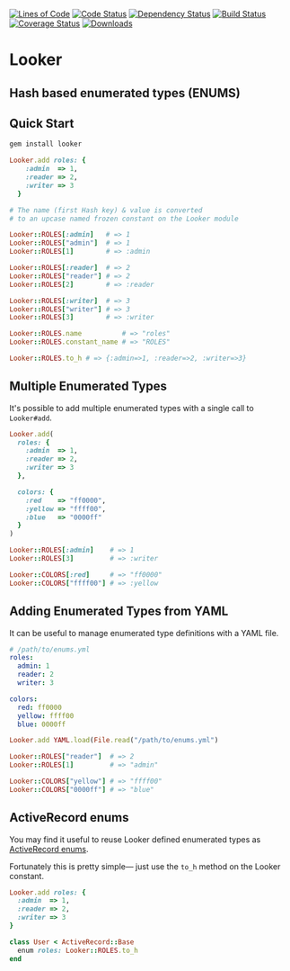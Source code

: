 [![Lines of Code](http://img.shields.io/badge/lines_of_code-52-brightgreen.svg?style=flat)](http://blog.codinghorror.com/the-best-code-is-no-code-at-all/)
[![Code Status](http://img.shields.io/codeclimate/github/hopsoft/looker.svg?style=flat)](https://codeclimate.com/github/hopsoft/looker)
[![Dependency Status](http://img.shields.io/gemnasium/hopsoft/looker.svg?style=flat)](https://gemnasium.com/hopsoft/looker)
[![Build Status](http://img.shields.io/travis/hopsoft/looker.svg?style=flat)](https://travis-ci.org/hopsoft/looker)
[![Coverage Status](https://img.shields.io/coveralls/hopsoft/looker.svg?style=flat)](https://coveralls.io/r/hopsoft/looker?branch=master)
[![Downloads](http://img.shields.io/gem/dt/looker.svg?style=flat)](http://rubygems.org/gems/looker)

# Looker

## Hash based enumerated types (ENUMS)

## Quick Start

```sh
gem install looker
```

```ruby
Looker.add roles: {
    :admin  => 1,
    :reader => 2,
    :writer => 3
  }

# The name (first Hash key) & value is converted
# to an upcase named frozen constant on the Looker module

Looker::ROLES[:admin]   # => 1
Looker::ROLES["admin"]  # => 1
Looker::ROLES[1]        # => :admin

Looker::ROLES[:reader]  # => 2
Looker::ROLES["reader"] # => 2
Looker::ROLES[2]        # => :reader

Looker::ROLES[:writer]  # => 3
Looker::ROLES["writer"] # => 3
Looker::ROLES[3]        # => :writer

Looker::ROLES.name          # => "roles"
Looker::ROLES.constant_name # => "ROLES"

Looker::ROLES.to_h # => {:admin=>1, :reader=>2, :writer=>3}
```

## Multiple Enumerated Types

It's possible to add multiple enumerated types with a single call to `Looker#add`.

```ruby
Looker.add(
  roles: {
    :admin  => 1,
    :reader => 2,
    :writer => 3
  },

  colors: {
    :red    => "ff0000",
    :yellow => "ffff00",
    :blue   => "0000ff"
  }
)

Looker::ROLES[:admin]    # => 1
Looker::ROLES[3]         # => :writer

Looker::COLORS[:red]     # => "ff0000"
Looker::COLORS["ffff00"] # => :yellow
```

## Adding Enumerated Types from YAML

It can be useful to manage enumerated type definitions with a YAML file.

```yaml
# /path/to/enums.yml
roles:
  admin: 1
  reader: 2
  writer: 3

colors:
  red: ff0000
  yellow: ffff00
  blue: 0000ff
```

```ruby
Looker.add YAML.load(File.read("/path/to/enums.yml")

Looker::ROLES["reader"]  # => 2
Looker::ROLES[1]         # => "admin"

Looker::COLORS["yellow"] # => "ffff00"
Looker::COLORS["0000ff"] # => "blue"
```

## ActiveRecord enums

You may find it useful to reuse Looker defined enumerated types as [ActiveRecord enums](http://api.rubyonrails.org/classes/ActiveRecord/Enum.html).

Fortunately this is pretty simple&mdash; just use the `to_h` method on the Looker constant.

```ruby
Looker.add roles: {
  :admin  => 1,
  :reader => 2,
  :writer => 3
}

class User < ActiveRecord::Base
  enum roles: Looker::ROLES.to_h
end
```

